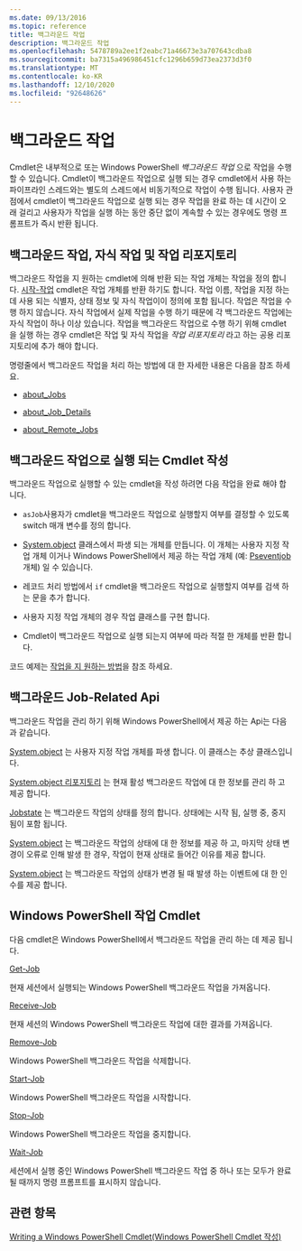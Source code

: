 ```yaml
---
ms.date: 09/13/2016
ms.topic: reference
title: 백그라운드 작업
description: 백그라운드 작업
ms.openlocfilehash: 5478789a2ee1f2eabc71a46673e3a707643cdba8
ms.sourcegitcommit: ba7315a496986451cfc1296b659d73ea2373d3f0
ms.translationtype: MT
ms.contentlocale: ko-KR
ms.lasthandoff: 12/10/2020
ms.locfileid: "92648626"
---
```

# <a name="background-jobs"></a>백그라운드 작업

Cmdlet은 내부적으로 또는 Windows PowerShell *백그라운드 작업* 으로 작업을 수행할 수 있습니다. Cmdlet이 백그라운드 작업으로 실행 되는 경우 cmdlet에서 사용 하는 파이프라인 스레드와는 별도의 스레드에서 비동기적으로 작업이 수행 됩니다. 사용자 관점에서 cmdlet이 백그라운드 작업으로 실행 되는 경우 작업을 완료 하는 데 시간이 오래 걸리고 사용자가 작업을 실행 하는 동안 중단 없이 계속할 수 있는 경우에도 명령 프롬프트가 즉시 반환 됩니다.

## <a name="background-jobs-child-jobs-and-the-job-repository"></a>백그라운드 작업, 자식 작업 및 작업 리포지토리

백그라운드 작업을 지 원하는 cmdlet에 의해 반환 되는 작업 개체는 작업을 정의 합니다. [시작-작업](/powershell/module/Microsoft.PowerShell.Core/Start-Job) cmdlet은 작업 개체를 반환 하기도 합니다. 작업 이름, 작업을 지정 하는 데 사용 되는 식별자, 상태 정보 및 자식 작업이이 정의에 포함 됩니다. 작업은 작업을 수행 하지 않습니다. 자식 작업에서 실제 작업을 수행 하기 때문에 각 백그라운드 작업에는 자식 작업이 하나 이상 있습니다. 작업을 백그라운드 작업으로 수행 하기 위해 cmdlet을 실행 하는 경우 cmdlet은 작업 및 자식 작업을 *작업 리포지토리* 라고 하는 공용 리포지토리에 추가 해야 합니다.

명령줄에서 백그라운드 작업을 처리 하는 방법에 대 한 자세한 내용은 다음을 참조 하세요.

- [about_Jobs](/powershell/module/microsoft.powershell.core/about/about_jobs)

- [about_Job_Details](/powershell/module/microsoft.powershell.core/about/about_job_details)

- [about_Remote_Jobs](/powershell/module/microsoft.powershell.core/about/about_remote_jobs)

## <a name="writing-a-cmdlet-that-runs-as-a-background-job"></a>백그라운드 작업으로 실행 되는 Cmdlet 작성

백그라운드 작업으로 실행할 수 있는 cmdlet을 작성 하려면 다음 작업을 완료 해야 합니다.

- `asJob`사용자가 cmdlet을 백그라운드 작업으로 실행할지 여부를 결정할 수 있도록 switch 매개 변수를 정의 합니다.

- [System.object](/dotnet/api/System.Management.Automation.Job) 클래스에서 파생 되는 개체를 만듭니다. 이 개체는 사용자 지정 작업 개체 이거나 Windows PowerShell에서 제공 하는 작업 개체 (예: [Pseventjob](/dotnet/api/System.Management.Automation.PSEventJob) 개체) 일 수 있습니다.

- 레코드 처리 방법에서 `if` cmdlet을 백그라운드 작업으로 실행할지 여부를 검색 하는 문을 추가 합니다.

- 사용자 지정 작업 개체의 경우 작업 클래스를 구현 합니다.

- Cmdlet이 백그라운드 작업으로 실행 되는지 여부에 따라 적절 한 개체를 반환 합니다.

코드 예제는 [작업을 지 원하는 방법](./how-to-support-jobs.md)을 참조 하세요.

## <a name="background-job-related-apis"></a>백그라운드 Job-Related Api

백그라운드 작업을 관리 하기 위해 Windows PowerShell에서 제공 하는 Api는 다음과 같습니다.

[System.object](/dotnet/api/System.Management.Automation.Job) 는 사용자 지정 작업 개체를 파생 합니다. 이 클래스는 추상 클래스입니다.

[System.object 리포지토리](/dotnet/api/System.Management.Automation.JobRepository) 는 현재 활성 백그라운드 작업에 대 한 정보를 관리 하 고 제공 합니다.

[Jobstate](/dotnet/api/System.Management.Automation.JobState) 는 백그라운드 작업의 상태를 정의 합니다. 상태에는 시작 됨, 실행 중, 중지 됨이 포함 됩니다.

[System.object](/dotnet/api/System.Management.Automation.JobStateInfo) 는 백그라운드 작업의 상태에 대 한 정보를 제공 하 고, 마지막 상태 변경이 오류로 인해 발생 한 경우, 작업이 현재 상태로 들어간 이유를 제공 합니다.

[System.object](/dotnet/api/System.Management.Automation.JobStateEventArgs) 는 백그라운드 작업의 상태가 변경 될 때 발생 하는 이벤트에 대 한 인수를 제공 합니다.

## <a name="windows-powershell-job-cmdlets"></a>Windows PowerShell 작업 Cmdlet

다음 cmdlet은 Windows PowerShell에서 백그라운드 작업을 관리 하는 데 제공 됩니다.

[Get-Job](/powershell/module/Microsoft.PowerShell.Core/Get-Job)

현재 세션에서 실행되는 Windows PowerShell 백그라운드 작업을 가져옵니다.

[Receive-Job](/powershell/module/Microsoft.PowerShell.Core/Receive-Job)

현재 세션의 Windows PowerShell 백그라운드 작업에 대한 결과를 가져옵니다.

[Remove-Job](/powershell/module/Microsoft.PowerShell.Core/Remove-Job)

Windows PowerShell 백그라운드 작업을 삭제합니다.

[Start-Job](/powershell/module/Microsoft.PowerShell.Core/Start-Job)

Windows PowerShell 백그라운드 작업을 시작합니다.

[Stop-Job](/powershell/module/Microsoft.PowerShell.Core/Stop-Job)

Windows PowerShell 백그라운드 작업을 중지합니다.

[Wait-Job](/powershell/module/Microsoft.PowerShell.Core/Wait-Job)

세션에서 실행 중인 Windows PowerShell 백그라운드 작업 중 하나 또는 모두가 완료될 때까지 명령 프롬프트를 표시하지 않습니다.

## <a name="see-also"></a>관련 항목

[Writing a Windows PowerShell Cmdlet(Windows PowerShell Cmdlet 작성)](./writing-a-windows-powershell-cmdlet.md)
